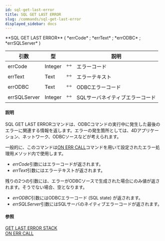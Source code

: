 ```yaml
---
id: sql-get-last-error
title: SQL GET LAST ERROR
slug: /commands/sql-get-last-error
displayed_sidebar: docs
---
```


<!--REF #_command_.SQL GET LAST ERROR.Syntax-->**SQL GET LAST ERROR** ( *errCode* ; *errText* ; *errODBC* ; *errSQLServer* )<!-- END REF-->
<!--REF #_command_.SQL GET LAST ERROR.Params-->
| 引数 | 型 |  | 説明 |
| --- | --- | --- | --- |
| errCode | Integer | &#x1F858; | エラーコード |
| errText | Text | &#x1F858; | エラーテキスト |
| errODBC | Text | &#x1F858; | ODBCエラーコード |
| errSQLServer | Integer | &#x1F858; | SQLサーバネイティブエラーコード |

<!-- END REF-->

#### 説明 

<!--REF #_command_.SQL GET LAST ERROR.Summary-->SQL GET LAST ERRORコマンドは、ODBCコマンドの実行中に発生した最後のエラーに関連する情報を返します。<!-- END REF-->エラーの発生箇所としては、4Dアプリケーション、ネットワーク、ODBCソースなどが考えられます。

一般的に、このコマンドは[ON ERR CALL](on-err-call.md "ON ERR CALL")コマンドを用いて設定されたエラー処理用メソッド内で使用します。

* *errCode*引数にはエラーコードが返されます。
* *errText*引数にはエラーテキストが返されます。

残りの2つの引数には、エラーがODBCソースで生成された場合にのみ値が返されます。そうでない場合、空となります。 

* *errODBC*引数にはODBCエラーコード (SQL state) が返されます。
* *errSQLServer*引数にはSQLサーバのネイティブエラーコードが返されます。

#### 参照 

[GET LAST ERROR STACK](get-last-error-stack.md)  
[ON ERR CALL](on-err-call.md)  